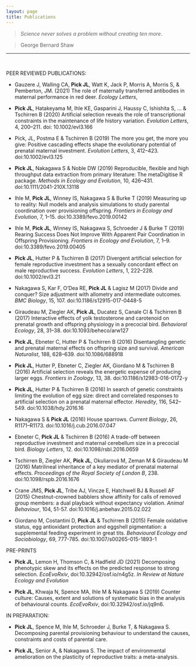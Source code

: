 ```yaml
---
layout: page
title: Publications
---
```



> *Science never solves a problem without creating ten more*.

> George Bernard Shaw

---

<br />

PEER REVIEWED PUBLICATIONS:

* Gauzere J, Walling CA, **Pick JL**, Watt K, Jack P, Morris A, Morris S, & Pemberton, JM. (2021) The role of maternally transferred antibodies in maternal performance in red deer. *Ecology Letters*, 

* **Pick JL**, Hatakeyama M, Ihle KE, Gasparini J, Haussy C, Ishishita S, ... & Tschirren B (2020) Artificial selection reveals the role of transcriptional constraints in the maintenance of life history variation. *Evolution Letters*, 4, 200–211. doi: 10.1002/evl3.166

* Pick, JL, Postma E & Tschirren B (2019) The more you get, the more you give: Positive cascading effects shape the evolutionary potential of prenatal maternal investment. *Evolution Letters*, 3, 412–423. doi:10.1002/evl3.125

* **Pick JL**, Nakagawa S & Noble DW (2019) Reproducible, flexible and high throughput data extraction from primary literature: The metaDigitise R package. *Methods in Ecology and Evolution*, 10, 426–431. doi:10.1111/2041-210X.13118

* Ihle M, **Pick JL**, Winney IS, Nakagawa S & Burke T (2019) Measuring up to reality: Null models and analysis simulations to study parental coordination over provisioning offspring. *Frontiers in Ecology and Evolution*, 7, 1–15. doi:10.3389/fevo.2019.00142

* Ihle M, **Pick JL**, Winney IS, Nakagawa S, Schroeder J & Burke T (2019) Rearing Success Does Not Improve With Apparent Pair Coordination in Offspring Provisioning. *Frontiers in Ecology and Evolution*, 7, 1–9. doi:10.3389/fevo.2019.00405

* **Pick JL**, Hutter P & Tschirren B (2017) Divergent artificial selection for female reproductive investment has a sexually concordant effect on male reproductive success. *Evolution Letters*, 1, 222–228. doi:10.1002/evl3.21

* Nakagawa S, Kar F, O’Dea RE, **Pick JL** & Lagisz M (2017) Divide and conquer? Size adjustment with allometry and intermediate outcomes. *BMC Biology*, 15, 107. doi:10.1186/s12915-017-0448-5

* Giraudeau M, Ziegler AK, **Pick JL**, Ducatez S, Canale CI & Tschirren B (2017) Interactive effects of yolk testosterone and carotenoid on prenatal growth and offspring physiology in a precocial bird. *Behavioral Ecology*, 28, 31–38. doi:10.1093/beheco/arw127

* **Pick JL**, Ebneter C, Hutter P & Tschirren B (2016) Disentangling genetic and prenatal maternal effects on offspring size and survival. *American Naturalist*, 188, 628–639. doi:10.1086/688918

* **Pick JL**, Hutter P, Ebneter C, Ziegler AK, Giordano M & Tschirren B (2016) Artificial selection reveals the energetic expense of producing larger eggs. *Frontiers in Zoology*, 13, 38. doi:10.1186/s12983-016-0172-y

* **Pick JL**, Hutter P & Tschirren B (2016) In search of genetic constraints limiting the evolution of egg size: direct and correlated responses to artificial selection on a prenatal maternal effector. *Heredity*, 116, 542–549. doi:10.1038/hdy.2016.16

* Nakagawa S & **Pick JL** (2016) House sparrows. *Current Biology*, 26, R1171–R1173. doi:10.1016/j.cub.2016.07.047

* Ebneter C, **Pick JL** & Tschirren B (2016) A trade-off between reproductive investment and maternal cerebellum size in a precocial bird. *Biology Letters*, 12. doi:10.1098/rsbl.2016.0659

* Tschirren B, Ziegler AK, **Pick JL**, Okuliarová M, Zeman M & Giraudeau M (2016) Matrilineal inheritance of a key mediator of prenatal maternal effects. *Proceedings of the Royal Society of London B*, 238. doi:10.1098/rspb.2016.1676

* Crane JMS, **Pick JL**, Tribe AJ, Vincze E, Hatchwell BJ & Russell AF (2015) Chestnut-crowned babblers show affinity for calls of removed group members: a dual playback without expectancy violation. *Animal Behaviour*, 104, 51-57. doi:10.1016/j.anbehav.2015.02.022

* Giordano M, Costantini D, **Pick JL** & Tschirren B (2015) Female oxidative status, egg antioxidant protection and eggshell pigmentation: a supplemental feeding experiment in great tits. *Behavioural Ecology and Sociobiology*, 69, 777-785. doi:10.1007/s00265-015-1893-1


PRE-PRINTS

* **Pick JL**, Lemon H, Thomson C, & Hadfield JD (2021) Decomposing phenotypic skew and its effects on the predicted response to strong selection. *EcoEvoRxiv*, doi:10.32942/osf.io/n4g5z.  *In Review at Nature Ecology and Evolution*

* **Pick JL**, Khwaja N, Spence MA, Ihle M & Nakagawa S (2019) Counter culture: Causes, extent and solutions of systematic bias in the analysis of behavioural counts. *EcoEvoRxiv*, doi:10.32942/osf.io/jq9n6.


IN PREPARATION:

* **Pick JL**, Spence M, Ihle M, Schroeder J, Burke T, & Nakagawa S. Decomposing parental provisioning behaviour to understand the causes, constraints and costs of parental care. 

* **Pick JL**, Senior A, & Nakagawa S. The impact of environmental amelioration on the plasticity of reproductive traits: a meta-analysis.


